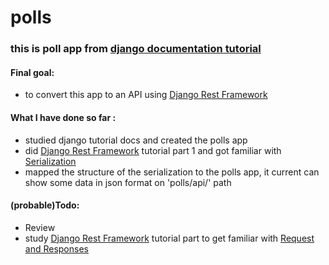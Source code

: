 # polls
### this is poll app from [django documentation tutorial](https://docs.djangoproject.com/en/3.1/intro/tutorial01/) ###


#### Final goal:
+ to convert this app to an API using [Django Rest Framework](https://www.django-rest-framework.org/)


#### What I have done so far :
  + studied django tutorial docs and created the polls app
  + did [Django Rest Framework](https://www.django-rest-framework.org/) tutorial part 1 and got familiar with [Serialization](https://www.django-rest-framework.org/tutorial/1-serialization/)
  + mapped the structure of the serialization to the polls app, it current can show some data in json format on 'polls/api/' path
  
  
#### (probable)Todo:
  + Review
  + study [Django Rest Framework](https://www.django-rest-framework.org/) tutorial part to get familiar with [Request and Responses](https://www.django-rest-framework.org/tutorial/2-requests-and-responses/)
  
